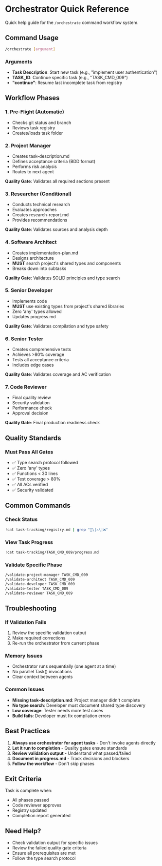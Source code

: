 # Orchestrator Quick Reference

Quick help guide for the `/orchestrate` command workflow system.

## Command Usage

```bash
/orchestrate [argument]
```

### Arguments

- **Task Description**: Start new task (e.g., "implement user authentication")
- **TASK_ID**: Continue specific task (e.g., "TASK_CMD_009")
- **"continue"**: Resume last incomplete task from registry

## Workflow Phases

### 1. Pre-Flight (Automatic)

- Checks git status and branch
- Reviews task registry
- Creates/loads task folder

### 2. Project Manager

- Creates task-description.md
- Defines acceptance criteria (BDD format)
- Performs risk analysis
- Routes to next agent

**Quality Gate**: Validates all required sections present

### 3. Researcher (Conditional)

- Conducts technical research
- Evaluates approaches
- Creates research-report.md
- Provides recommendations

**Quality Gate**: Validates sources and analysis depth

### 4. Software Architect

- Creates implementation-plan.md
- Designs architecture
- **MUST** search project's shared types and components
- Breaks down into subtasks

**Quality Gate**: Validates SOLID principles and type search

### 5. Senior Developer

- Implements code
- **MUST** use existing types from project's shared libraries
- Zero 'any' types allowed
- Updates progress.md

**Quality Gate**: Validates compilation and type safety

### 6. Senior Tester

- Creates comprehensive tests
- Achieves >80% coverage
- Tests all acceptance criteria
- Includes edge cases

**Quality Gate**: Validates coverage and AC verification

### 7. Code Reviewer

- Final quality review
- Security validation
- Performance check
- Approval decision

**Quality Gate**: Final production readiness check

## Quality Standards

### Must Pass All Gates

- ✅ Type search protocol followed
- ✅ Zero 'any' types
- ✅ Functions < 30 lines
- ✅ Test coverage > 80%
- ✅ All ACs verified
- ✅ Security validated

## Common Commands

### Check Status

```bash
!cat task-tracking/registry.md | grep "🔄\|⚠️\|❌"
```

### View Task Progress

```bash
!cat task-tracking/TASK_CMD_009/progress.md
```

### Validate Specific Phase

```bash
/validate-project-manager TASK_CMD_009
/validate-architect TASK_CMD_009
/validate-developer TASK_CMD_009
/validate-tester TASK_CMD_009
/validate-reviewer TASK_CMD_009
```

## Troubleshooting

### If Validation Fails

1. Review the specific validation output
2. Make required corrections
3. Re-run the orchestrator from current phase

### Memory Issues

- Orchestrator runs sequentially (one agent at a time)
- No parallel Task() invocations
- Clear context between agents

### Common Issues

- **Missing task-description.md**: Project manager didn't complete
- **No type search**: Developer must document shared type discovery
- **Low coverage**: Tester needs more test cases
- **Build fails**: Developer must fix compilation errors

## Best Practices

1. **Always use orchestrator for agent tasks** - Don't invoke agents directly
2. **Let it run to completion** - Quality gates ensure standards
3. **Review validation output** - Understand what passed/failed
4. **Document in progress.md** - Track decisions and blockers
5. **Follow the workflow** - Don't skip phases

## Exit Criteria

Task is complete when:

- All phases passed
- Code reviewer approves
- Registry updated
- Completion report generated

## Need Help?

- Check validation output for specific issues
- Review the failed quality gate criteria
- Ensure all prerequisites are met
- Follow the type search protocol
